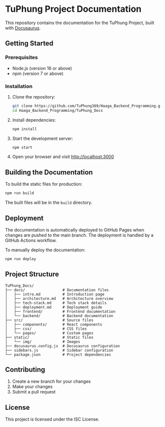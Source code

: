 # TuPhung Project Documentation

This repository contains the documentation for the TuPhung Project, built with [Docusaurus](https://docusaurus.io/).

## Getting Started

### Prerequisites

- Node.js (version 16 or above)
- npm (version 7 or above)

### Installation

1. Clone the repository:
   ```bash
   git clone https://github.com/TuPhung369/Haaga_Backend_Programming.git
   cd Haaga_Backend_Programming/TuPhung_Docs
   ```

2. Install dependencies:
   ```bash
   npm install
   ```

3. Start the development server:
   ```bash
   npm start
   ```

4. Open your browser and visit [http://localhost:3000](http://localhost:3000)

## Building the Documentation

To build the static files for production:

```bash
npm run build
```

The built files will be in the `build` directory.

## Deployment

The documentation is automatically deployed to GitHub Pages when changes are pushed to the main branch. The deployment is handled by a GitHub Actions workflow.

To manually deploy the documentation:

```bash
npm run deploy
```

## Project Structure

```
TuPhung_Docs/
├── docs/                 # Documentation files
│   ├── intro.md          # Introduction page
│   ├── architecture.md   # Architecture overview
│   ├── tech-stack.md     # Tech stack details
│   ├── deployment.md     # Deployment guide
│   ├── frontend/         # Frontend documentation
│   └── backend/          # Backend documentation
├── src/                  # Source files
│   ├── components/       # React components
│   ├── css/              # CSS files
│   └── pages/            # Custom pages
├── static/               # Static files
│   └── img/              # Images
├── docusaurus.config.js  # Docusaurus configuration
├── sidebars.js           # Sidebar configuration
└── package.json          # Project dependencies
```

## Contributing

1. Create a new branch for your changes
2. Make your changes
3. Submit a pull request

## License

This project is licensed under the ISC License.